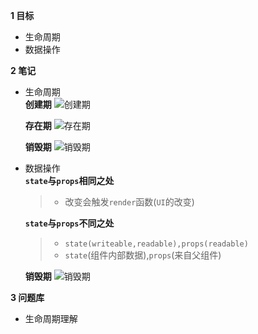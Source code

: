
**1 目标**
* 生命周期
* 数据操作

**2 笔记**
* 生命周期  
    **创建期**
    ![创建期]()

    **存在期**
    ![存在期]()

    **销毁期**
    ![销毁期]()

* 数据操作  
    **`state`与`props`相同之处**
    > * 改变会触发`render`函数(`UI`的改变)

    **`state`与`props`不同之处**
    > * `state(writeable,readable),props(readable)`  
    > * `state`(组件内部数据),`props`(来自父组件)  

    **销毁期**
    ![销毁期]()

**3 问题库**
* 生命周期理解